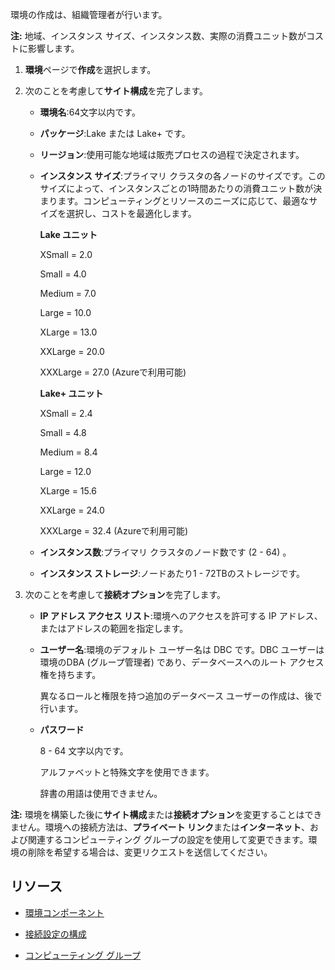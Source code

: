 環境の作成は、組織管理者が行います。

**注:** 地域、インスタンス サイズ、インスタンス数、実際の消費ユニット数がコストに影響します。

1.  **環境**ページで**作成**を選択します。

2.  次のことを考慮して**サイト構成**を完了します。

    -   **環境名**:64文字以内です。

    -   **パッケージ**:Lake または Lake+ です。

    -   **リージョン**:使用可能な地域は販売プロセスの過程で決定されます。

    -   **インスタンス サイズ**:プライマリ クラスタの各ノードのサイズです。このサイズによって、インスタンスごとの1時間あたりの消費ユニット数が決まります。コンピューティングとリソースのニーズに応じて、最適なサイズを選択し、コストを最適化します。

        **Lake ユニット**

        XSmall = 2.0

        Small = 4.0

        Medium = 7.0

        Large = 10.0

        XLarge = 13.0

        XXLarge = 20.0

        XXXLarge = 27.0 (Azureで利用可能)

        **Lake+ ユニット**

        XSmall = 2.4

        Small = 4.8

        Medium = 8.4

        Large = 12.0

        XLarge = 15.6

        XXLarge = 24.0

        XXXLarge = 32.4 (Azureで利用可能)

    -   **インスタンス数**:プライマリ クラスタのノード数です (2 - 64) 。

    -   **インスタンス ストレージ**:ノードあたり1 - 72TBのストレージです。

3.  次のことを考慮して**接続オプション**を完了します。

    -   **IP アドレス アクセス リスト**:環境へのアクセスを許可する IP アドレス、またはアドレスの範囲を指定します。

    -   **ユーザー名**:環境のデフォルト ユーザー名は DBC です。DBC ユーザーは環境のDBA (グループ管理者) であり、データベースへのルート アクセス権を持ちます。

        異なるロールと権限を持つ追加のデータベース ユーザーの作成は、後で行います。

    -   **パスワード**

        8 - 64 文字以内です。

        アルファベットと特殊文字を使用できます。

        辞書の用語は使用できません。

**注:** 環境を構築した後に**サイト構成**または**接続オプション**を変更することはできません。環境への接続方法は、**プライベート リンク**または**インターネット**、および関連するコンピューティング グループの設定を使用して変更できます。環境の削除を希望する場合は、変更リクエストを送信してください。

リソース
--------

-   [環境コンポーネント](nmr1658424425362.md)

-   [接続設定の構成](laq1640280582810.md)

-   [コンピューティング グループ](mqu1640280532737.md)
